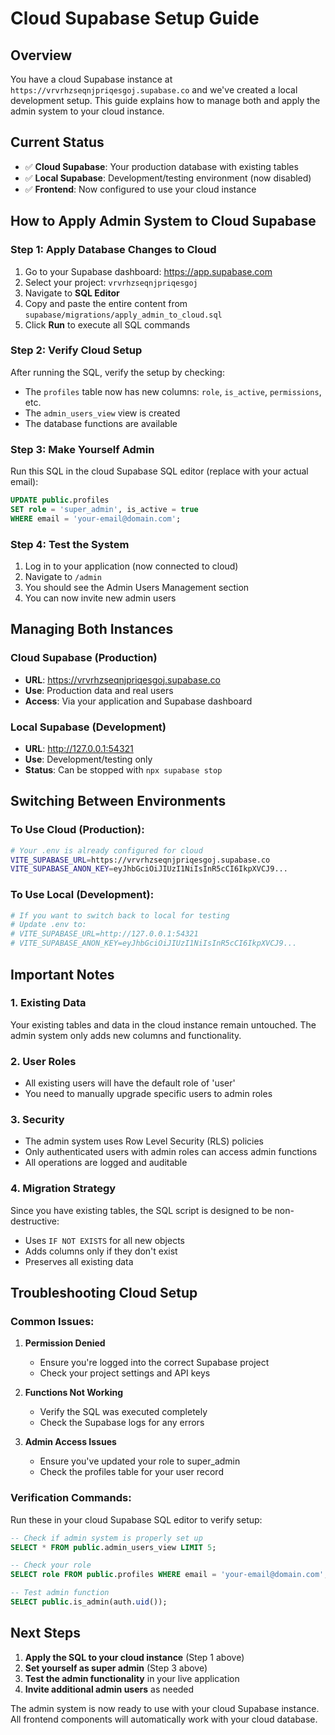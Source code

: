 # Cloud Supabase Setup Guide

## Overview
You have a cloud Supabase instance at `https://vrvrhzseqnjpriqesgoj.supabase.co` and we've created a local development setup. This guide explains how to manage both and apply the admin system to your cloud instance.

## Current Status
- ✅ **Cloud Supabase**: Your production database with existing tables
- ✅ **Local Supabase**: Development/testing environment (now disabled)
- ✅ **Frontend**: Now configured to use your cloud instance

## How to Apply Admin System to Cloud Supabase

### Step 1: Apply Database Changes to Cloud
1. Go to your Supabase dashboard: https://app.supabase.com
2. Select your project: `vrvrhzseqnjpriqesgoj`
3. Navigate to **SQL Editor**
4. Copy and paste the entire content from `supabase/migrations/apply_admin_to_cloud.sql`
5. Click **Run** to execute all SQL commands

### Step 2: Verify Cloud Setup
After running the SQL, verify the setup by checking:
- The `profiles` table now has new columns: `role`, `is_active`, `permissions`, etc.
- The `admin_users_view` view is created
- The database functions are available

### Step 3: Make Yourself Admin
Run this SQL in the cloud Supabase SQL editor (replace with your actual email):
```sql
UPDATE public.profiles 
SET role = 'super_admin', is_active = true 
WHERE email = 'your-email@domain.com';
```

### Step 4: Test the System
1. Log in to your application (now connected to cloud)
2. Navigate to `/admin`
3. You should see the Admin Users Management section
4. You can now invite new admin users

## Managing Both Instances

### Cloud Supabase (Production)
- **URL**: https://vrvrhzseqnjpriqesgoj.supabase.co
- **Use**: Production data and real users
- **Access**: Via your application and Supabase dashboard

### Local Supabase (Development)
- **URL**: http://127.0.0.1:54321
- **Use**: Development/testing only
- **Status**: Can be stopped with `npx supabase stop`

## Switching Between Environments

### To Use Cloud (Production):
```bash
# Your .env is already configured for cloud
VITE_SUPABASE_URL=https://vrvrhzseqnjpriqesgoj.supabase.co
VITE_SUPABASE_ANON_KEY=eyJhbGciOiJIUzI1NiIsInR5cCI6IkpXVCJ9...
```

### To Use Local (Development):
```bash
# If you want to switch back to local for testing
# Update .env to:
# VITE_SUPABASE_URL=http://127.0.0.1:54321
# VITE_SUPABASE_ANON_KEY=eyJhbGciOiJIUzI1NiIsInR5cCI6IkpXVCJ9...
```

## Important Notes

### 1. Existing Data
Your existing tables and data in the cloud instance remain untouched. The admin system only adds new columns and functionality.

### 2. User Roles
- All existing users will have the default role of 'user'
- You need to manually upgrade specific users to admin roles

### 3. Security
- The admin system uses Row Level Security (RLS) policies
- Only authenticated users with admin roles can access admin functions
- All operations are logged and auditable

### 4. Migration Strategy
Since you have existing tables, the SQL script is designed to be non-destructive:
- Uses `IF NOT EXISTS` for all new objects
- Adds columns only if they don't exist
- Preserves all existing data

## Troubleshooting Cloud Setup

### Common Issues:

1. **Permission Denied**
   - Ensure you're logged into the correct Supabase project
   - Check your project settings and API keys

2. **Functions Not Working**
   - Verify the SQL was executed completely
   - Check the Supabase logs for any errors

3. **Admin Access Issues**
   - Ensure you've updated your role to super_admin
   - Check the profiles table for your user record

### Verification Commands:
Run these in your cloud Supabase SQL editor to verify setup:
```sql
-- Check if admin system is properly set up
SELECT * FROM public.admin_users_view LIMIT 5;

-- Check your role
SELECT role FROM public.profiles WHERE email = 'your-email@domain.com';

-- Test admin function
SELECT public.is_admin(auth.uid());
```

## Next Steps

1. **Apply the SQL to your cloud instance** (Step 1 above)
2. **Set yourself as super admin** (Step 3 above)
3. **Test the admin functionality** in your live application
4. **Invite additional admin users** as needed

The admin system is now ready to use with your cloud Supabase instance. All frontend components will automatically work with your cloud database.
